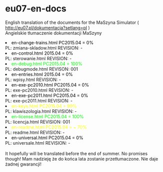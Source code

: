 # eu07-en-docs
English translation of the documents for the MaSzyna Simulator ( http://eu07.pl/dokumentacja?setlang=pl ) 
<br>
Angielskie tłumaczenie dokumentacji MaSzyny 

<li><FONT COLOR="000000"> en-change-trains.html PC2015.04 = 0% </FONT>
<br> PL: zmiana-skladow.html    REVISION: -
<br>
<li><FONT COLOR="000000"> en-control.html 2015.04 = 0% </FONT>
<br> PL: sterowanie.html        REVISION: -
<br>
<li><FONT COLOR="00FF00"> en-debug.html PC2015.04 = 100% </FONT>
<br> PL: debugmode.html         REVISON: 001
<br>
<li><FONT COLOR="000000"> en-entries.html 2015.04 = 0% </FONT>
<br> PL: wpisy.html             REVISION: -
<br>
<li><FONT COLOR="000000"> en-exe-pc2010.html PC2015.04 = 0% </FONT>
<br> PL: exe-pc2010.html        REVISION: -
<br>
<li><FONT COLOR="000000"> en-exe-pc2011.html PC2015.04 = 0% </FONT>
<br> PL: exe-pc2011.html        REVISION: -
<br>
<li><FONT COLOR="FFFF00"> en-keys.html PC2015.04 = 99% </FONT>
<br> PL: klawiszologia.html     REVISION: -
<br>
<li><FONT COLOR="00FF00"> en-license.html PC2015.04 = 100% </FONT>
<br> PL: licencja.html          REVISION: 001
<br>
<li><FONT COLOR="FFFF00"> en-readme.html PC2015.04 = ~ 70% </FONT>
<br> PL: readme.html            REVISION: -
<br>
<li><FONT COLOR="000000"> en-universal.html PC2015.04 = 0% </FONT>
<br> PL: universale.html        REVISION: -
<br><br>
It hopefully will be translated before the end of summer. No promises though!
Mam nadzieję że do końca lata zostanie przetłumaczone. Nie daje żadnej gwarancji!
